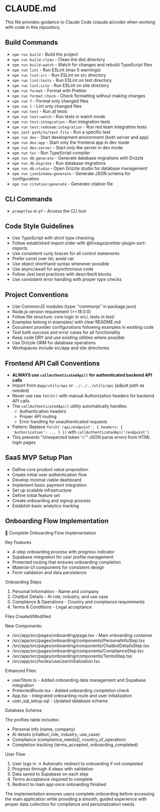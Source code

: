 # CLAUDE.md

This file provides guidance to Claude Code (claude.ai/code) when working with code in this repository.

## Build Commands

- `npm run build` - Build the project
- `npm run build:clean` - Clean the dist directory
- `npm run build:watch` - Watch for changes and rebuild TypeScript files
- `npm run lint` - Run ESLint (max 0 warnings)
- `npm run lint:src` - Run ESLint on src directory
- `npm run lint:tests` - Run ESLint on test directory
- `npm run lint:site` - Run ESLint on site directory
- `npm run format` - Format with Prettier
- `npm run format:check` - Check formatting without making changes
- `npm run f` - Format only changed files
- `npm run l` - Lint only changed files
- `npm run test` - Run all tests
- `npm run test:watch` - Run tests in watch mode
- `npm run test:integration` - Run integration tests
- `npm run test:redteam:integration` - Run red team integration tests
- `npx jest path/to/test-file` - Run a specific test
- `npm run dev` - Start development environment (both server and app)
- `npm run dev:app` - Start only the frontend app in dev mode
- `npm run dev:server` - Start only the server in dev mode
- `npm run tsc` - Run TypeScript compiler
- `npm run db:generate` - Generate database migrations with Drizzle
- `npm run db:migrate` - Run database migrations
- `npm run db:studio` - Open Drizzle studio for database management
- `npm run jsonSchema:generate` - Generate JSON schema for configuration
- `npm run citation:generate` - Generate citation file

## CLI Commands

- `promptfoo` or `pf` - Access the CLI tool

## Code Style Guidelines

- Use TypeScript with strict type checking
- Follow established import order with @trivago/prettier-plugin-sort-imports
- Use consistent curly braces for all control statements
- Prefer const over let; avoid var
- Use object shorthand syntax whenever possible
- Use async/await for asynchronous code
- Follow Jest best practices with describe/it blocks
- Use consistent error handling with proper type checks

## Project Conventions

- Use CommonJS modules (type: "commonjs" in package.json)
- Node.js version requirement (>=18.0.0)
- Follow file structure: core logic in src/, tests in test/
- Examples belong in examples/ with clear README.md
- Document provider configurations following examples in existing code
- Test both success and error cases for all functionality
- Keep code DRY and use existing utilities where possible
- Use Drizzle ORM for database operations
- Workspaces include src/app and site directories

## Frontend API Call Conventions

- **ALWAYS use `callAuthenticatedApi()` for authenticated backend API calls**
- Import from `@app/utils/api` or `../../../utils/api` (adjust path as needed)
- Never use raw `fetch()` with manual Authorization headers for backend API calls
- The `callAuthenticatedApi()` utility automatically handles:
  - Authentication headers
  - Proper API routing
  - Error handling for unauthenticated requests
- Pattern: Replace `fetch('/api/endpoint', { headers: { 'Authorization': ... } })` with `callAuthenticatedApi('/endpoint')`
- This prevents "Unexpected token '<'" JSON parse errors from HTML login pages

## SaaS MVP Setup Plan

- Define core product value proposition
- Create initial user authentication flow
- Develop minimal viable dashboard
- Implement basic payment integration
- Set up scalable infrastructure
- Define initial feature set
- Create onboarding and signup process
- Establish basic analytics tracking

## Onboarding Flow Implementation

🎯 Complete Onboarding Flow Implementation

Key Features

- 4-step onboarding process with progress indicator
- Supabase integration for user profile management
- Protected routing that ensures onboarding completion
- Material-UI components for consistent design
- Form validation and data persistence

Onboarding Steps

1. Personal Information - Name and company
2. Chatbot Details - AI role, industry, and use case
3. Compliance & Operations - Country and compliance requirements
4. Terms & Conditions - Legal acceptance

Files Created/Modified

New Components:

- /src/app/src/pages/onboarding/page.tsx - Main onboarding container
- /src/app/src/pages/onboarding/components/PersonalInfoStep.tsx
- /src/app/src/pages/onboarding/components/ChatbotDetailsStep.tsx
- /src/app/src/pages/onboarding/components/ComplianceStep.tsx
- /src/app/src/pages/onboarding/components/TermsStep.tsx
- /src/app/src/hooks/useUserInitialization.tsx

Enhanced Files:

- userStore.ts - Added onboarding data management and Supabase integration
- ProtectedRoute.tsx - Added onboarding completion check
- App.tsx - Integrated onboarding route and user initialization
- user_sql_setup.sql - Updated database schema

Database Schema

The profiles table includes:

- Personal info (name, company)
- AI details (chatbot_role, industry, use_case)
- Compliance (compliance_needs[], country_of_operation)
- Completion tracking (terms_accepted, onboarding_completed)

User Flow

1. User logs in → Automatic redirect to onboarding if not completed
2. Progress through 4 steps with validation
3. Data saved to Supabase on each step
4. Terms acceptance required to complete
5. Redirect to main app once onboarding finished

The implementation ensures users complete onboarding before accessing the main application while providing a
smooth, guided experience with proper data collection for compliance and personalization needs.
